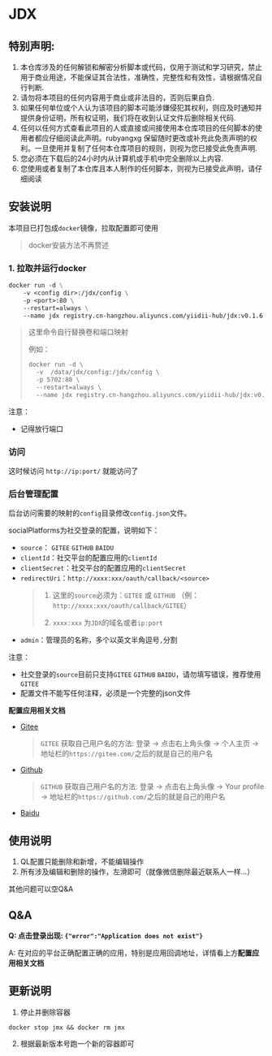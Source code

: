 # JDX

## 特别声明:

1. 本仓库涉及的任何解锁和解密分析脚本或代码，仅用于测试和学习研究，禁止用于商业用途，不能保证其合法性，准确性，完整性和有效性，请根据情况自行判断.
2. 请勿将本项目的任何内容用于商业或非法目的，否则后果自负.
3. 如果任何单位或个人认为该项目的脚本可能涉嫌侵犯其权利，则应及时通知并提供身份证明，所有权证明，我们将在收到认证文件后删除相关代码.
4. 任何以任何方式查看此项目的人或直接或间接使用本仓库项目的任何脚本的使用者都应仔细阅读此声明。rubyangxg 保留随时更改或补充此免责声明的权利。一旦使用并复制了任何本仓库项目的规则，则视为您已接受此免责声明.
5. 您必须在下载后的24小时内从计算机或手机中完全删除以上内容.
6. 您使用或者复制了本仓库且本人制作的任何脚本，则视为已接受此声明，请仔细阅读

## 安装说明

本项目已打包成`docker`镜像，拉取配置即可使用
> docker安装方法不再赘述

### 1. 拉取并运行docker

```dockerfile
docker run -d \
    -v <config dir>:/jdx/config \
    -p <port>:80 \
    --restart=always \
    --name jdx registry.cn-hangzhou.aliyuncs.com/yiidii-hub/jdx:v0.1.6
```
> 这里命令自行替换卷和端口映射
> 
> 例如：
> ```dockerfile
> docker run -d \
>   -v  /data/jdx/config:/jdx/config \
>   -p 5702:80 \
>   --restart=always \
>   --name jdx registry.cn-hangzhou.aliyuncs.com/yiidii-hub/jdx:v0.1.6
> ```
> 
注意：
 - 记得放行端口

### 访问
这时候访问 `http://ip:port/` 就能访问了

### 后台管理配置
后台访问需要的映射的`config`目录修改`config.json`文件。

socialPlatforms为社交登录的配置，说明如下：
- `source`： `GITEE` `GITHUB` `BAIDU`
- `clientId`：社交平台的配置应用的`clientId`
- `clientSecret`：社交平台的配置应用的`clientSecret`
- `redirectUri`：`http://xxxx:xxx/oauth/callback/<source>`
  > 1. 这里的`source`必须为：`GITEE` 或 `GITHUB` （例：`http://xxxx:xxx/oauth/callback/GITEE`）
  > 
  > 2. `xxxx:xxx` 为`JDX`的域名或者`ip:port`
- `admin`：管理员的名称，多个以英文半角逗号`,`分割

注意：
- 社交登录的`source`目前只支持`GITEE` `GITHUB` `BAIDU`，请勿填写错误，推荐使用`GITEE`
- 配置文件不能写任何注释，必须是一个完整的json文件

**配置应用相关文档**
- [Gitee](https://gitee.com/api/v5/oauth_doc#/list-item-3)
  > `GITEE` 获取自己用户名的方法: 登录 -> 点击右上角头像 -> 个人主页 -> 地址栏的`https://gitee.com/`之后的就是自己的用户名
- [Github](https://docs.github.com/en/developers/apps/building-oauth-apps/creating-an-oauth-app)
  > `GITHUB` 获取自己用户名的方法: 登录 -> 点击右上角头像 -> Your profile -> 地址栏的`https://github.com/`之后的就是自己的用户名
- [Baidu](http://developer.baidu.com/wiki/index.php?title=docs/pcs/guide/app_create)

## 使用说明
1. QL配置只能删除和新增，不能编辑操作
2. 所有涉及编辑和删除的操作，左滑即可（就像微信删除最近联系人一样...）

其他问题可以空Q&A

## Q&A
**Q: 点击登录出现: `{"error":"Application does not exist"}`**

A: 在对应的平台正确配置正确的应用，特别是应用回调地址，详情看上方**配置应用相关文档**

## 更新说明
1. 停止并删除容器
```shell
docker stop jmx && docker rm jmx
```
2. 根据最新版本号跑一个新的容器即可